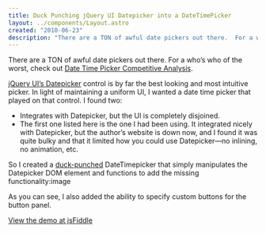 ```yaml
---
title: Duck Punching jQuery UI Datepicker into a DateTimePicker
layout: ../components/Layout.astro
created: "2010-06-23"
description: "There are a TON of awful date pickers out there.  For a who’s who of the worst, check out Date Time Picker Competitive Analysis. jQuery UI’s Datepicker control is by far the best looking and most intuitive picker.  In light of maintaining a uniform UI, I wanted, wanted …"
---
```


There are a TON of awful date pickers out there. For a who’s who of the worst, check out <a href="https://web.archive.org/web/20120530075153/http://wiki.fluidproject.org:80/display/fluid/Date+Time+Picker+Competitive+Analysis" target="_blank" rel="external noopener">Date Time Picker Competitive Analysis</a>.

<a href="http://jqueryui.com/demos/datepicker/" target="_blank" rel="external noopener">jQuery UI’s Datepicker</a> control is by far the best looking and most intuitive picker. In light of maintaining a uniform UI, I wanted a date time picker that played on that control. I found two:

- Integrates with Datepicker, but the UI is completely disjoined.
- The first one listed here is the one I had been using. It integrated nicely with Datepicker, but the author’s website is down now, and I found it was quite bulky and that it limited how you could use Datepicker—no inlining, no animation, etc.

So I created a <a href="http://paulirish.com/2010/duck-punching-with-jquery/" target="_blank" rel="external noopener">duck-punched</a> DateTimepicker that simply manipulates the Datepicker DOM element and functions to add the missing functionality:image

As you can see, I also added the ability to specify custom buttons for the button panel.

<a href="http://jsfiddle.net/hLTcB/8/" target="_blank" rel="external noopener">View the demo at jsFiddle</a>
